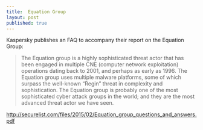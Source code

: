 ```yaml
---
title:  Equation Group
layout: post
published: true
---
```


Kaspersky publishes an FAQ to accompany their report on the Equation Group:

> The Equation group is a highly sophisticated threat actor that has been engaged in multiple CNE (computer network exploitation) operations dating back to 2001, and perhaps as early as 1996. The Equation group uses multiple malware platforms, some of which surpass the well-known “Regin” threat in complexity and sophistication. The Equation group is probably one of the most sophisticated cyber attack groups in the world; and they are the most advanced threat actor we have seen.

http://securelist.com/files/2015/02/Equation_group_questions_and_answers.pdf
